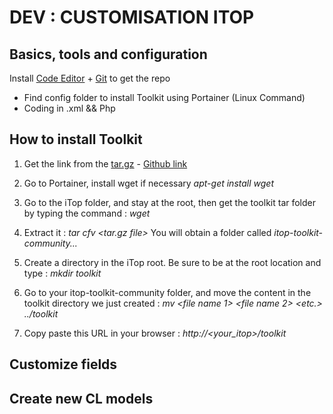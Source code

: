 # DEV : CUSTOMISATION ITOP #

## Basics, tools and configuration

Install [Code Editor](https://code.visualstudio.com/) + [Git](https://git-scm.com/downloads) to get the repo
- Find config folder to install Toolkit using Portainer (Linux Command) 
- Coding in .xml && Php

 <!-- - Get [Itop Toolkit](https://manage-wiki.openitop.org/doku.php?id=3_0_0:customization:datamodel#installing_the_toolkit) OR via [private repository](https://github.com/Edumotiv/dev/tree/integration/services/toolkit) 

*NOTES : The module has been integrated in a [private repository](https://github.com/Edumotiv/dev/tree/integration/services/toolkit) with the command "git submodule add". To update the module, enter in a terminal (located in the folder space) git submodule update --remote --merge. 
This will automaticaly updates every exsting Git submodules where you are located.* -->

## How to install Toolkit 

1. Get the link from the [tar.gz](https://github.com/Combodo/itop-toolkit-community/archive/refs/tags/3.0.0.tar.gz) - [Github link](https://github.com/Combodo/itop-toolkit-community/releases)

2. Go to Portainer, install wget if necessary
*apt-get install wget*

3. Go to the iTop folder, and stay at the root, then get the toolkit tar folder by typing the command : *wget <url tar.gz>*

4. Extract it :
*tar cfv <tar.gz file>*
You will obtain a folder called *itop-toolkit-community...* 

5. Create a directory in the iTop root. 
Be sure to be at the root location and type : *mkdir toolkit*

6. Go to your itop-toolkit-community folder, and move the content in the toolkit directory we just created :
*mv <file name 1> <file name 2> <etc.> ../toolkit*

7. Copy paste this URL in your browser : 
*http://<your_itop>/toolkit*


## Customize fields


## Create new CL models


